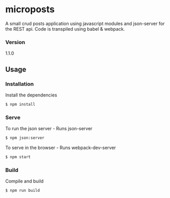 # microposts
A small crud posts application using javascript modules and json-server for the REST api. Code is transpiled using babel &amp; webpack.

### Version
1.1.0

## Usage

### Installation

Install the dependencies

```sh
$ npm install
```

### Serve

To run the json server - Runs json-server

```sh
$ npm json:server
```

To serve in the browser  - Runs webpack-dev-server

```sh
$ npm start
```

### Build
Compile and build

```sh
$ npm run build
```